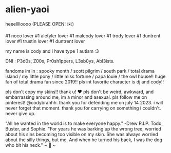 # alien-yaoi
heeelllloooo (PLEASE OPEN! ✉️) 

#1 noco lover #1 aletyler lover #1 malcody lover #1 trody lover #1 duntrent lover #1 trustin lover #1 duntrent lover

my name is cody and i have type 1 autism :3 

DNI : P3d0s, Z00s, Pr0sh1ppers, L3sb0ys, Abl3ists. 

fandoms im in : spooky month / scott pilgrim / south park / total drama island / my little pony / little miss fortune / papa louie / the owl house!!
huge fan of total drama fan since 2019!! pls int favorite character is dj and cody!! 

pls don't copy my skins!! thank u! ❤️
pls don't be weird, awkward, and embarrassing around me, im a minor and asexual.
pls follow me on pinterest! @codybrahhh.
thank you for defending me on july 14 2023. i will never forget that moment. thank you for carrying on something i couldn't. never give up. 

"All he wanted in the world is to make everyone happy." -Drew R.I.P. Todd, Buster, and Sophie.
"For years he was barking up the wrong tree, worried about his sins becoming too visible on my skin. She was always worried about the silly things, but me. And when he turned his back, I was the dog who bit his neck."
 ~ 💌 ~
